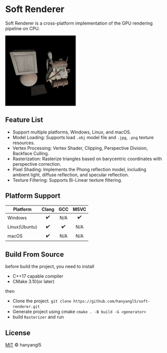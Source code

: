 # Soft Renderer

Soft Renderer is a cross-platform implementation of the GPU rendering pipeline on CPU.

![](figs/output_224.png)

## Feature List

- Support multiple platforms, Windows, Linux, and macOS.
- Model Loading: Supports load `.obj` model file and `.jpg`, `.png` texture resources.
- Vertex Processing: Vertex Shader, Clipping,  Perspective Division, Backface Culling.
- Rasterization: Rasterize triangles based on barycentric coordinates with perspective correction.
- Pixel Shading: Implements the Phong reflection model, including ambient light, diffuse reflection, and specular reflection.
- Texture Filtering: Supports Bi-Linear texture filtering.

## Platform Support

| Platform      |       Clang        |        GCC         |        MSVC        |
| ------------- | :----------------: | :----------------: | :----------------: |
| Windows       | :heavy_check_mark: |        N/A         | :heavy_check_mark: |
| Linux(Ubuntu) | :heavy_check_mark: | :heavy_check_mark: |        N/A         |
| macOS | :heavy_check_mark: | N/A |        N/A         |

## Build From Source

before build the project, you need to install

- C++17 capable compiler
- CMake 3.10(or later)

then 

- Clone the project.
`git clone https://github.com/hanyangl5/soft-renderer.git`
- Generate project using cmake
`cmake . -B build -G <generator>`
- build `Rasterizer` and run

## License

[MIT](LICENSE) © hanyangl5